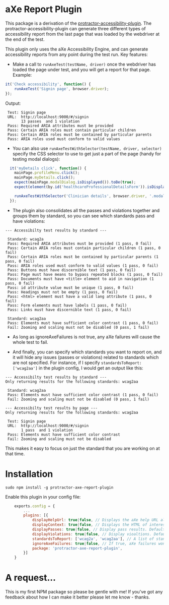 aXe Report Plugin
====================

This package is a derivation of the [protractor-accessibility-plugin](https://github.com/angular/protractor-accessibility-plugin). The protractor-accessibility-plugin can generate three different types of accessibility report from the last page that was loaded by the webdriver at the end of the test.

This plugin only uses the aXe Accessibility Engine, and can generate accessibility reports from any point during the test run. Key features:

*  Make a call to `runAxeTest(testName, driver)` once the webdriver has loaded the page under test, and you will get a report for that page. Example:


```js
it('Check accessibility', function() {
	runAxeTest('Signin page', browser.driver);
});
```

Output:

```
 Test: Signin page
 URL:  http://localhost:9000/#/signin
       13 passes  and 1 violation
 Pass: Required ARIA attributes must be provided 
 Pass: Certain ARIA roles must contain particular children 
 Pass: Certain ARIA roles must be contained by particular parents 
 Pass: ARIA roles used must conform to valid values 
```

* You can also use `runAxeTestWithSelector(testName, driver, selector)` specify the CSS selector to use to get just a part of the page (handy for testing modal dialogs):

```js
  it('myDetails click', function() {
    mainPage.profileMenu.click();
    mainPage.myDetails.click();
    expect(mainPage.modalDialog.isDisplayed()).toBe(true);
    expect(element(by.id('healthcareProfessionalDetailsForm')).isDisplayed()).toBe(true);

    runAxeTestWithSelector('Clinician details', browser.driver, '.modal-dialog');
  });
```

* The plugin also consolidates all the passes and violations together and groups them by standard, so you can see which standards pass and have violations:

```
--- Accessibilty test results by standard ---

 Standard: wcag2a
 Pass: Required ARIA attributes must be provided (1 pass, 0 fail)
 Pass: Certain ARIA roles must contain particular children (1 pass, 0 fail)
 Pass: Certain ARIA roles must be contained by particular parents (1 pass, 0 fail)
 Pass: ARIA roles used must conform to valid values (1 pass, 0 fail)
 Pass: Buttons must have discernible text (1 pass, 0 fail)
 Pass: Page must have means to bypass repeated blocks (1 pass, 0 fail)
 Pass: Documents must have <title> element to aid in navigation (1 pass, 0 fail)
 Pass: id attribute value must be unique (1 pass, 0 fail)
 Pass: Headings must not be empty (1 pass, 0 fail)
 Pass: <html> element must have a valid lang attribute (1 pass, 0 fail)
 Pass: Form elements must have labels (1 pass, 0 fail)
 Pass: Links must have discernible text (1 pass, 0 fail)

 Standard: wcag2aa
 Pass: Elements must have sufficient color contrast (1 pass, 0 fail)
 Fail: Zooming and scaling must not be disabled (0 pass, 1 fail)
```

* As long as ignoreAxeFailures is not true, any aXe failures will cause the whole test to fail. 

* And finally, you can specify which standards you want to report on, and it will hide any issues (passes or violations) related to standards which are not specified. For instance, if I specify `standardsToReport: ['wcag2aa']` in the plugin config, I would get an output like this:

```
--- Accessibilty test results by standard ---
Only returning results for the following standards: wcag2aa

 Standard: wcag2aa
 Pass: Elements must have sufficient color contrast (1 pass, 0 fail)
 Fail: Zooming and scaling must not be disabled (0 pass, 1 fail)

--- Accessibilty test results by page ---
Only returning results for the following standards: wcag2aa

 Test: Signin page
 URL:  http://localhost:9000/#/signin
       1 pass  and 1 violation
 Pass: Elements must have sufficient color contrast 
 Fail: Zooming and scaling must not be disabled 
```

This makes it easy to focus on just the standard that you are working on at that time. 

# Installation
```
sudo npm install -g protractor-axe-report-plugin
```

Enable this plugin in your config file:

```js
    exports.config = {
	    ...
	    plugins: [{
	        displayHelpUrl: true|false, // Displays the aXe help URL along with the error. Defaults to true. 
	        displayContext: true|false, // Displays the HTML of interest. Defaults to true.
	        displayPasses: true|false, // Display pass results. Defaults to true.
	        displayViolations: true|false, // Display vioaltions. Defaults to true.
	        standardsToReport: ['wcag2a', 'wcag2aa'], // A list of standards to report on. If empty, reports on all standards.
	        ignoreAxeFailures: true|false, // If true, aXe failures won't cause the whole test to fail. Defaults to false
	        package: 'protractor-axe-report-plugin',
	    }]
	}
```

# A request...
This is my first NPM package so please be gentle with me! If you've got any feedback about how I can make it better please let me know - thanks.
